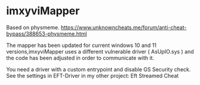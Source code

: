 # imxyviMapper
Based on physmeme. https://www.unknowncheats.me/forum/anti-cheat-bypass/388653-physmeme.html

The mapper has been updated for current windows 10 and 11 versions,imxyviMapper uses a different vulnerable driver ( AsUpIO.sys ) and the code has been adjusted in order to communicate with it.

You need a driver with a custom entrypoint and disable GS Security check.
See the settings in EFT-Driver in my other project: Eft Streamed Cheat
